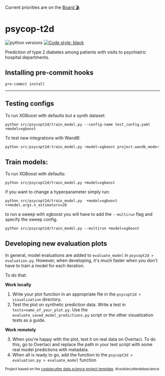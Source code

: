 Current priorities are on the 
[Board 🎬](https://github.com/orgs/Aarhus-Psychiatry-Research/projects/4/views/1).

psycop-t2d
==============================
![python versions](https://img.shields.io/badge/Python-%3E=3.7-blue)
[![Code style: black](https://img.shields.io/badge/Code%20Style-Black-black)](https://black.readthedocs.io/en/stable/the_black_code_style/current_style.html)

Prediction of type 2 diabetes among patients with visits to psychiatric hospital departments.

## Installing pre-commit hooks
`pre-commit install`

--------
## Testing configs
To run XGBoost with defaults but a synth dataset:

```
python src/psycopt2d/train_model.py --config-name test_config.yaml +model=xgboost
```

To test new integrations with WandB:
```python
python src/psycopt2d/train_model.py +model=xgboost project.wandb_mode="run" --config-name integration_testing.yaml
```



## Train models:
To run XGBoost with defaults:

```
python src/psycopt2d/train_model.py +model=xgboost
```

if you want to change a hyperparameter simply run:

```
python src/psycopt2d/train_model.py  +model=xgboost ++model.args.n_estimators=20
```

to run a sweep with xgboost you will have to add the `--multirun` flag and specify the sweep config.
```
python src/psycopt2d/train_model.py --multirun +model=xgboost
```

## Developing new evaluation plots
In general, model evaluations are added to `evaluate_model` in `psycopt2d > evaluation.py`. However, when developing, it's much faster when you don't have to train a model for each iteration.

To do that:

**Work locally**
1. Write your plot function in an appropriate file in the `psycopt2d > visualization` directory. 
2. Test the plot on synthetic prediction data. Write a test in `tests>name_of_your_plot.py`. 
    Use the `evaluate_saved_model_predictions.py` script or the other visualization tests as a guide.

**Work remotely**

3. When you're happy with the plot, test it on real data on Overtaci. To do this, go to Overtaci and replace the path in your test script with some real model predictions with metadata.
4. When all is ready to go, add the function to the `psycopt2d > evaluation.py > evaluate_model` function



<p><small>Project based on the <a target="_blank" href="https://drivendata.github.io/cookiecutter-data-science/">cookiecutter data science project template</a>. #cookiecutterdatascience</small></p>

